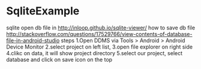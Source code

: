 # SqliteExample
sqlite
open db file in http://inloop.github.io/sqlite-viewer/
how to save db file
http://stackoverflow.com/questions/17529766/view-contents-of-database-file-in-android-studio
steps
1.Open DDMS via Tools > Android > Android Device Monitor
2.select project on left list,
3.open file explorer on right side
4.clikc on data, it will show project directory
5.select our project, select database and click on save icon on the top

